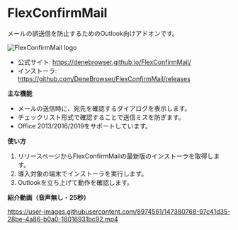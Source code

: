 FlexConfirmMail
===========

メールの誤送信を防止するためのOutlook向けアドオンです。

![FlexConfirmMail logo](doc/FlexConfirmMailGuide/cmm-logo.png)

 * 公式サイト: https://denebrowser.github.io/FlexConfirmMail/
 * インストーラ: https://github.com/DeneBrowser/FlexConfirmMail/releases

**主な機能**

 * メールの送信時に、宛先を確認するダイアログを表示します。
 * チェックリスト形式で確認することで送信ミスを防ぎます。
 * Office 2013/2016/2019をサポートしています。

**使い方**

 1. リリースページからFlexConfirmMailの最新版のインストーラを取得します。
 2. 導入対象の端末でインストーラを実行します。
 3. Outlookを立ち上げて動作を確認します。

**紹介動画（音声無し・25秒）**

https://user-images.githubusercontent.com/8974561/147380768-97c41d35-28be-4a86-b0a0-18016931bc92.mp4
